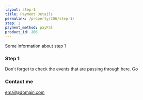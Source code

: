 ```yaml
---
layout: step-1
title: Payment Details
permalink: /property/206/step-1/
step: 1
payment_method: payPal
product_id: 206
---
```


Some information about step 1


### Step 1

Don't forget to check the events that are passing through here. Go

### Contact me

[email@domain.com](mailto:email@domain.com)
